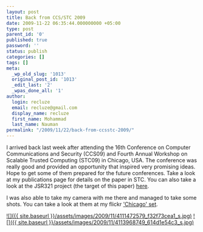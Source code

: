 ```yaml
---
layout: post
title: Back from CCS/STC 2009
date: 2009-11-22 06:35:44.000000000 +05:00
type: post
parent_id: '0'
published: true
password: ''
status: publish
categories: []
tags: []
meta:
  _wp_old_slug: '1013'
  original_post_id: '1013'
  _edit_last: '2'
  _wpas_done_all: '1'
author:
  login: recluze
  email: recluze@gmail.com
  display_name: recluze
  first_name: Mohammad
  last_name: Nauman
permalink: "/2009/11/22/back-from-ccsstc-2009/"
---
```

I arrived back last week after attending the 16th Conference on Computer Communications and Security (CCS09) and Fourth Annual Workshop on Scalable Trusted Computing (STC09) in Chicago, USA. The conference was really good and provided an opportunity that inspired very promising ideas. Hope to get some of them prepared for the future conferences. Take a look at my publications page for details on the paper in STC. You can also take a look at the JSR321 project (the target of this paper) [here](http://jsr321.dev.java.net).

I was also able to take my camera with me there and managed to take some shots. You can take a look at them at my flickr ['Chicago' set](http://www.flickr.com/photos/recluze/sets/72157622697904307/).

[![]({{ site.baseurl }}/assets/images/2009/11/4111472579_f32f73cea1_s.jpg)](http://www.flickr.com/photos/recluze/4111472579/in/set-72157622697904307/) [![]({{ site.baseurl }}/assets/images/2009/11/4113968749_614d1e54c3_s.jpg)](http://www.flickr.com/photos/recluze/4113968749/in/set-72157622697904307/)

